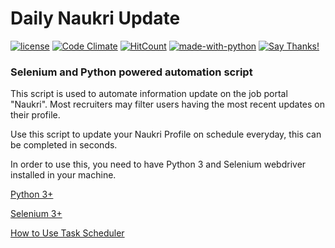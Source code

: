 # Daily Naukri Update
[![license](https://img.shields.io/badge/License-GPL%20v3-blue.svg)](https://github.com/navchandar/Naukri/blob/master/LICENSE) [![Code Climate](https://codeclimate.com/github/navchandar/Naukri.svg)](https://codeclimate.com/github/navchandar/Naukri)
[![HitCount](http://hits.dwyl.io/navchandar/Naukri.svg)](http://hits.dwyl.io/navchandar/Naukri) [![made-with-python](https://img.shields.io/badge/Made%20with-Python-1f425f.svg)](https://www.python.org/) [![Say Thanks!](https://img.shields.io/badge/Say%20Thanks-!-1EAEDB.svg)](https://saythanks.io/to/navchandar)

### Selenium and Python powered automation script

This script is used to automate information update on the job portal "Naukri". Most recruiters may filter users having the most recent updates on their profile.

Use this script to update your Naukri Profile on schedule everyday, this can be completed in seconds.

In order to use this, you need to have Python 3 and Selenium webdriver installed in your machine.

[Python 3+](https://www.python.org/downloads/)

[Selenium 3+](http://seleniumhq.org/download/)

[How to Use Task Scheduler](https://www.wikihow.com/Use-Task-Scheduler-(in-Vista))

